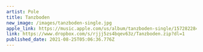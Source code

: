 ```yaml
---
artist: Pole
title: Tanzboden
new_image: /images/tanzboden-single.jpg
apple_link: https://music.apple.com/us/album/tanzboden-single/1572822846
link: https://www.dropbox.com/s/rjjj5zs4bqev63z/Tanzboden.zip?dl=1
published_date: 2021-08-25T05:06:36.776Z
---
```

